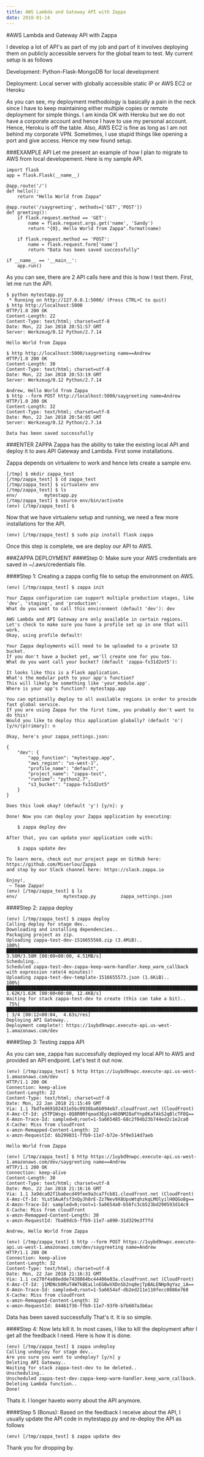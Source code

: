```yaml
---
title: AWS Lambda and Gateway API with Zappa
date: 2018-01-14
---
```


#AWS Lambda and Gateway API with Zappa

I develop a lot of API's as part of my job and part of it involves deploying them on publicly accessible servers for the global team to test. My current setup is as follows

Development: Python-Flask-MongoDB for local development

Deployment: Local server with globally accessible static IP or AWS EC2 or Heroku

As you can see, my deployment methodology is basically a pain in the neck since I have to keep maintaining either multiple copies or remote deployment for simple things. I am kinda OK with Heroku but we do not have a corporate account and hence I have to use my personal account. Hence, Heroku is off the table. Also, AWS EC2 is fine as long as I am not behind my corporate VPN. Sometimes, I use stupid things like opening a port and give access. Hence my new found setup.

###EXAMPLE API
Let me present an example of how I plan to migrate to AWS from local developement. Here is my sample API.

```
import flask
app = flask.Flask(__name__)

@app.route('/')
def hello():
    return "Hello World from Zappa"

@app.route('/saygreeting', methods=['GET','POST'])
def greeting():
    if flask.request.method == 'GET':
        name = flask.request.args.get('name', 'Sandy')
        return "{0}, Hello World from Zappa".format(name)

    if flask.request.method == 'POST':
        name = flask.request.form['name']
        return "Data has been saved successfully"

if __name__ == '__main__':
    app.run()
```

As you can see, there are 2 API calls here and this is how I test them. First, let me run the API.

```
$ python mytestapp.py
 * Running on http://127.0.0.1:5000/ (Press CTRL+C to quit)
$ http http://localhost:5000
HTTP/1.0 200 OK
Content-Length: 22
Content-Type: text/html; charset=utf-8
Date: Mon, 22 Jan 2018 20:51:57 GMT
Server: Werkzeug/0.12 Python/2.7.14

Hello World from Zappa

$ http http://localhost:5000/saygreeting name==Andrew
HTTP/1.0 200 OK
Content-Length: 30
Content-Type: text/html; charset=utf-8
Date: Mon, 22 Jan 2018 20:53:19 GMT
Server: Werkzeug/0.12 Python/2.7.14

Andrew, Hello World from Zappa
$ http --form POST http://localhost:5000/saygreeting name=Andrew
HTTP/1.0 200 OK
Content-Length: 32
Content-Type: text/html; charset=utf-8
Date: Mon, 22 Jan 2018 20:54:05 GMT
Server: Werkzeug/0.12 Python/2.7.14

Data has been saved successfully
```

###ENTER ZAPPA
Zappa has the ability to take the existing local API and deploy it to aws API Gateway and Lambda. First some installations.

Zappa depends on virtualenv to work and hence lets create a sample env.

```
[/tmp] $ mkdir zappa_test
[/tmp/zappa_test] $ cd zappa_test
[/tmp/zappa_test] $ virtualenv env
[/tmp/zappa_test] $ ls
env/          mytestapp.py
[/tmp/zappa_test] $ source env/bin/activate
(env) [/tmp/zappa_test] $
```

Now that we have virtualenv setup and running, we need a few more installations for the API.

```
(env) [/tmp/zappa_test] $ sudo pip install flask zappa
```

Once this step is complete, we are deploy our API to AWS.

###ZAPPA DEPLOYMENT
####Step 0: Make sure your AWS credentials are saved in ~/.aws/credentials file.

####Step 1: Creating a zappa config file to setup the environment on AWS.

```
(env) [/tmp/zappa_test] $ zappa init

Your Zappa configuration can support multiple production stages, like 'dev', 'staging', and 'production'.
What do you want to call this environment (default 'dev'): dev

AWS Lambda and API Gateway are only available in certain regions. Let's check to make sure you have a profile set up in one that will work.
Okay, using profile default!

Your Zappa deployments will need to be uploaded to a private S3 bucket.
If you don't have a bucket yet, we'll create one for you too.
What do you want call your bucket? (default 'zappa-fx31d2ot5'):

It looks like this is a Flask application.
What's the modular path to your app's function?
This will likely be something like 'your_module.app'.
Where is your app's function?: mytestapp.app

You can optionally deploy to all available regions in order to provide fast global service.
If you are using Zappa for the first time, you probably don't want to do this!
Would you like to deploy this application globally? (default 'n') [y/n/(p)rimary]: n

Okay, here's your zappa_settings.json:

{
    "dev": {
        "app_function": "mytestapp.app",
        "aws_region": "us-west-1",
        "profile_name": "default",
        "project_name": "zappa-test",
        "runtime": "python2.7",
        "s3_bucket": "zappa-fx31d2ot5"
    }
}

Does this look okay? (default 'y') [y/n]: y

Done! Now you can deploy your Zappa application by executing:

    $ zappa deploy dev

After that, you can update your application code with:

    $ zappa update dev

To learn more, check out our project page on GitHub here: https://github.com/Miserlou/Zappa
and stop by our Slack channel here: https://slack.zappa.io

Enjoy!,
 ~ Team Zappa!
(env) [/tmp/zappa_test] $ ls
env/                 mytestapp.py         zappa_settings.json
```

####Step 2: zappa deploy

```
(env) [/tmp/zappa_test] $ zappa deploy
Calling deploy for stage dev..
Downloading and installing dependencies..
Packaging project as zip.
Uploading zappa-test-dev-1516655568.zip (3.4MiB)..
100%|██████████████████████████████████████████████████████████████████████████████████████████████████████████████████████████████████████████████████████████████████████████████████████████████████████████████████████████████████████████████████████████████████████████████████████████████████████████████████████████████████| 3.58M/3.58M [00:00<00:00, 4.51MB/s]
Scheduling..
Scheduled zappa-test-dev-zappa-keep-warm-handler.keep_warm_callback with expression rate(4 minutes)!
Uploading zappa-test-dev-template-1516655573.json (1.6KiB)..
100%|██████████████████████████████████████████████████████████████████████████████████████████████████████████████████████████████████████████████████████████████████████████████████████████████████████████████████████████████████████████████████████████████████████████████████████████████████████████████████████████████████| 1.62K/1.62K [00:00<00:00, 12.4KB/s]
Waiting for stack zappa-test-dev to create (this can take a bit)..
 75%|██████████████████████████████████████████████████████████████████████████████████████████████████████████████████████████████████████████████████████████████████████████████████████████████████████████████████████████████████████████████████████                                                                                  | 3/4 [00:12<00:04,  4.63s/res]
Deploying API Gateway..
Deployment complete!: https://1uybd9nwpc.execute-api.us-west-1.amazonaws.com/dev
```

####Step 3: Testing zappa API

As you can see, zappa has successfully deployed my local API to AWS and provided an API endpoint. Let's test it out now.

```
(env) [/tmp/zappa_test] $ http https://1uybd9nwpc.execute-api.us-west-1.amazonaws.com/dev
HTTP/1.1 200 OK
Connection: keep-alive
Content-Length: 22
Content-Type: text/html; charset=utf-8
Date: Mon, 22 Jan 2018 21:15:49 GMT
Via: 1.1 7bdfe469102431e5bc0938ba6b094eb7.cloudfront.net (CloudFront)
X-Amz-Cf-Id: y5TP1Wsgs-8Q8R0Rfqoad3Eg1v46ONM28aFYnp8KaTAk52qBlcTFOQ==
X-Amzn-Trace-Id: sampled=0;root=1-5a665485-68c2f04b23b744ed2c1e2ca0
X-Cache: Miss from cloudfront
x-amzn-Remapped-Content-Length: 22
x-amzn-RequestId: 6b299831-ffb9-11e7-b72e-5f9e514d7aeb

Hello World from Zappa
```

```
(env) [/tmp/zappa_test] $ http https://1uybd9nwpc.execute-api.us-west-1.amazonaws.com/dev/saygreeting name==Andrew
HTTP/1.1 200 OK
Connection: keep-alive
Content-Length: 30
Content-Type: text/html; charset=utf-8
Date: Mon, 22 Jan 2018 21:16:16 GMT
Via: 1.1 3a9dca02f1ba6ecd49fee9a3ca7fcb81.cloudfront.net (CloudFront)
X-Amz-Cf-Id: YLstSAuAfsf3nQyJh8rE-Zz7Nev9X8UpsWtqhzkqLMOlyilH0QGo8g==
X-Amzn-Trace-Id: sampled=0;root=1-5a6654a0-b56fc3cb523bd290593d14c9
X-Cache: Miss from cloudfront
x-amzn-Remapped-Content-Length: 30
x-amzn-RequestId: 7ba89dcb-ffb9-11e7-a090-31d329e3f7fd

Andrew, Hello World from Zappa
```

```
(env) [/tmp/zappa_test] $ http --form POST https://1uybd9nwpc.execute-api.us-west-1.amazonaws.com/dev/saygreeting name=Andrew
HTTP/1.1 200 OK
Connection: keep-alive
Content-Length: 32
Content-Type: text/html; charset=utf-8
Date: Mon, 22 Jan 2018 21:16:31 GMT
Via: 1.1 ce270f4a88edde7438864bc44406e83a.cloudfront.net (CloudFront)
X-Amz-Cf-Id: j1MDNcb0RuT4W7kBEaLlnEGBwVXDnSb2nq8ejTpBALENHp9gYaz_iA==
X-Amzn-Trace-Id: sampled=0;root=1-5a6654af-db2ed211e110fecc0086e760
X-Cache: Miss from cloudfront
x-amzn-Remapped-Content-Length: 32
x-amzn-RequestId: 84461f36-ffb9-11e7-93f0-b7b607a3b6ac
```
Data has been saved successfully
That's it. It is so simple.

####Step 4: Now lets kill it. In most cases, I like to kill the deployment after I get all the feedback I need. Here is how it is done.

```
(env) [/tmp/zappa_test] $ zappa undeploy
Calling undeploy for stage dev..
Are you sure you want to undeploy? [y/n] y
Deleting API Gateway..
Waiting for stack zappa-test-dev to be deleted..
Unscheduling..
Unscheduled zappa-test-dev-zappa-keep-warm-handler.keep_warm_callback.
Deleting Lambda function..
Done!
```
Thats it. I longer haveto worry about the API anymore.

####Step 5 (Bonus): Based on the feedback I receive about the API, I usually update the API code in mytestapp.py and re-deploy the API as follows

```
(env) [/tmp/zappa_test] $ zappa update dev
```

Thank you for dropping by.